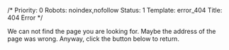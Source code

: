 /*
Priority: 0
Robots: noindex,nofollow
Status: 1
Template: error_404
Title: 404 Error
*/
<p>We can not find the page you are looking for. Maybe the address of the page was wrong. Anyway, click the button below to return.</p>